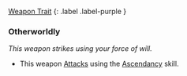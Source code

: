 
[Weapon Trait](Game/Core/Weapon-Traits)
{: .label .label-purple }

### Otherworldly
*This weapon strikes using your force of will.*
* This weapon [Attacks](Game/Core/Attacks) using the [Ascendancy](Game/Core/Spirit#Ascendancy) skill.